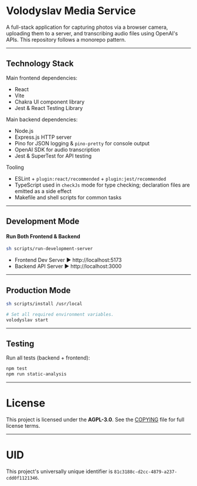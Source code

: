 
# Volodyslav Media Service

A full-stack application for capturing photos via a browser camera, uploading them to a server, and transcribing audio files using OpenAI's APIs. This repository follows a monorepo pattern.

---

## Technology Stack

Main frontend dependencies:

- React
- Vite
- Chakra UI component library
- Jest & React Testing Library

Main backend dependencies:

- Node.js
- Express.js HTTP server
- Pino for JSON logging & `pino-pretty` for console output
- OpenAI SDK for audio transcription
- Jest & SuperTest for API testing

Tooling
- ESLint + `plugin:react/recommended` + `plugin:jest/recommended`
- TypeScript used in `checkJs` mode for type checking; declaration files are emitted as a side effect
- Makefile and shell scripts for common tasks

---

## Development Mode

#### Run Both Frontend & Backend

```bash
sh scripts/run-development-server
```

- Frontend Dev Server ▶ http://localhost:5173
- Backend API Server ▶ http://localhost:3000

---

## Production Mode

```bash
sh scripts/install /usr/local

# Set all required environment variables.
volodyslav start
```

---

## Testing

Run all tests (backend + frontend):

```bash
npm test
npm run static-analysis
```

---

# License

This project is licensed under the **AGPL-3.0**.
See the [COPYING](./COPYING) file for full license terms.

---

# UID

This project's universally unique identifier is `81c3188c-d2cc-4879-a237-cdd0f1121346`.
